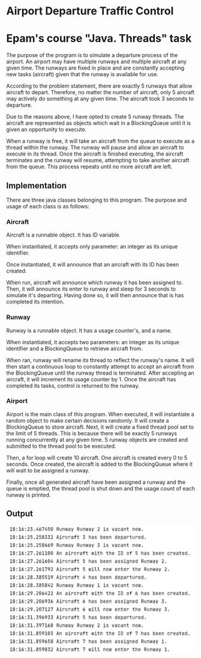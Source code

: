 # Airport Departure Traffic Control
# Epam's course "Java. Threads" task

The purpose of the program is to simulate a departure process of the airport.
An airport may have multiple runways and multiple aircraft at any given time. 
The runways are fixed in place and are constantly accepting new tasks (aircraft) 
given that the runway is available for use.

According to the problem statement, there are exactly 5 runways that allow aircraft 
to depart. Therefore, no matter the number of aircraft, only 5 aircraft 
may actively do something at any given time. The aircraft took 3 seconds to departure.

Due to the reasons above, I have opted to create 5 runway threads. 
The aircraft are represented as objects which wait in a BlockingQueue 
until it is given an opportunity to execute.

When a runway is free, it will take an aircraft from the queue to execute
as a thread within the runway. The runway will pause and allow an aircraft
to execute in its thread. Once the aircraft is finished executing, 
the aircraft terminates and the runway will resume, attempting to take 
another aircraft from the queue. This process repeats until no more aircraft are left.

## Implementation

There are three java classes belonging to this program. 
The purpose and usage of each class is as follows:

### Aircraft

Aircraft is a runnable object. It has ID variable.

When instantiated, it accepts only parameter: an integer as its unique identifier. 

Once instantiated, it will announce that an aircraft with its ID has been created.

When run, aircraft will announce which runway it has been assigned to. 
Then, it will announce its enter to runway and sleep for 3 seconds to simulate it's departing. 
Having done so, it will then announce that is has completed its intention.

### Runway

Runway is a runnable object. It has a usage counter's, and a name.

When instantiated, it accepts two parameters: an integer as its unique identifier and 
a BlockingQueue to retrieve aircraft from.

When ran, runway will rename its thread to reflect the runway's name. 
It will then start a continuous loop to constantly attempt to accept an aircraft 
from the BlockingQueue until the runway thread is terminated. 
After accepting an aircraft, it will increment its usage counter by 1.
Once the aircraft has completed its tasks, control is returned to the runway.

### Airport

Airport is the main class of this program.
When executed, it will instantiate a random object to make certain decisions randomly. 
It will create a BlockingQueue to store aircraft.
Next, it will create a fixed thread pool set to the limit of 5 threads. 
This is because there will be exactly 5 runways running concurrently at any given time. 
5 runway objects are created and submitted to the thread pool to be executed.

Then, a for loop will create 10 aircraft. One aircraft is created every 0 to 5 seconds. 
Once created, the aircraft is added to the BlockingQueue where it will wait to be assigned a runway. 

Finally, once all generated aircraft have been assigned a runway and the queue is emptied,
the thread pool is shut down and the usage count of each runway is printed.

## Output
<img src="images/output.png">
